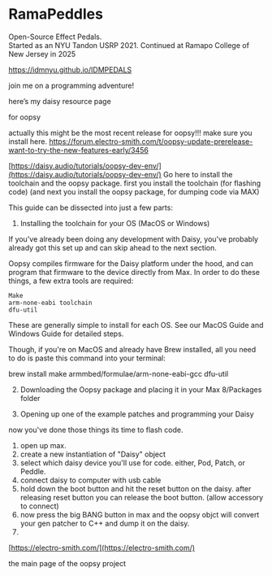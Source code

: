 # RamaPeddles
Open-Source Effect Pedals.  
Started as an NYU Tandon USRP 2021.
Continued at Ramapo College of New Jersey in 2025

https://idmnyu.github.io/IDMPEDALS

join me on a programming adventure!

here’s my daisy resource page
    

for oopsy

actually this might be the most recent release for oopsy!!! make sure you install here.
https://forum.electro-smith.com/t/oopsy-update-prerelease-want-to-try-the-new-features-early/3456


[https://daisy.audio/tutorials/oopsy-dev-env/](https://daisy.audio/tutorials/oopsy-dev-env/)
Go here to install the toolchain and the oopsy package. first you install the toolchain (for flashing code)
(and next you install the oopsy package, for dumping code via MAX)

This guide can be dissected into just a few parts:

1) Installing the toolchain for your OS (MacOS or Windows)

If you've already been doing any development with Daisy, you've probably already got this set up and can skip ahead to the next section.

Oopsy compiles firmware for the Daisy platform under the hood, and can program that firmware to the device directly from Max. In order to do these things, a few extra tools are required:

    Make
    arm-none-eabi toolchain
    dfu-util

These are generally simple to install for each OS. See our MacOS Guide and Windows Guide for detailed steps.

Though, if you're on MacOS and already have Brew installed, all you need to do is paste this command into your terminal:

brew install make armmbed/formulae/arm-none-eabi-gcc dfu-util



2)  Downloading the Oopsy package and placing it in your Max 8/Packages folder

3)    Opening up one of the example patches and programming your Daisy

now you've done those things its time to flash code.
1) open up max.
2) create a new instantiation of "Daisy" object 
3) select which daisy device you'll use for code. either, Pod, Patch, or Peddle.
4) connect daisy to computer with usb cable
5) hold down the boot button and hit the reset button on the daisy. after releasing reset button you can release the boot button.
(allow accessory to connect) 
6) now press the big BANG button in max and the oopsy objct will convert your gen patcher to C++ and dump it on the daisy. 
7)


[https://electro-smith.com/](https://electro-smith.com/)

the main page of the oopsy project
